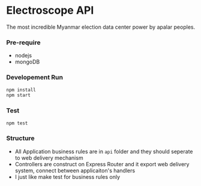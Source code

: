 Electroscope API
================

The most incredible Myanmar election data center power by apalar peoples.

### Pre-require

- nodejs
- mongoDB

### Developement Run

```bash
npm install
npm start
```

### Test

```bash
npm test
```

### Structure

- All Application business rules are in `api` folder and 
they should seperate to web delivery mechanism
- Controllers are construct on Express Router and
it export web delivery system, connect between applicaiton's
handlers
- I just like make test for business rules only
